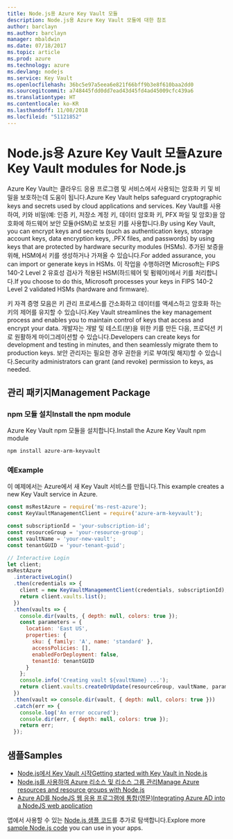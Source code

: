 ```yaml
---
title: Node.js용 Azure Key Vault 모듈
description: Node.js용 Azure Key Vault 모듈에 대한 참조
author: barclayn
ms.author: barclayn
manager: mbaldwin
ms.date: 07/18/2017
ms.topic: article
ms.prod: azure
ms.technology: azure
ms.devlang: nodejs
ms.service: Key Vault
ms.openlocfilehash: 36bc5e97a5eea6e821f66bff9b3e8f610baa2dd0
ms.sourcegitcommit: a748445fdd0dd7ead43d45fd4ad45009cfc439a6
ms.translationtype: HT
ms.contentlocale: ko-KR
ms.lasthandoff: 11/08/2018
ms.locfileid: "51121852"
---
```

# <a name="azure-key-vault-modules-for-nodejs"></a><span data-ttu-id="006ef-103">Node.js용 Azure Key Vault 모듈</span><span class="sxs-lookup"><span data-stu-id="006ef-103">Azure Key Vault modules for Node.js</span></span>

<span data-ttu-id="006ef-104">Azure Key Vault는 클라우드 응용 프로그램 및 서비스에서 사용되는 암호화 키 및 비밀을 보호하는데 도움이 됩니다.</span><span class="sxs-lookup"><span data-stu-id="006ef-104">Azure Key Vault helps safeguard cryptographic keys and secrets used by cloud applications and services.</span></span> <span data-ttu-id="006ef-105">Key Vault를 사용하여, 키와 비밀(예: 인증 키, 저장소 계정 키, 데이터 암호화 키, PFX 파일 및 암호)을 암호화에 하드웨어 보안 모듈(HSM)로 보호된 키를 사용합니다.</span><span class="sxs-lookup"><span data-stu-id="006ef-105">By using Key Vault, you can encrypt keys and secrets (such as authentication keys, storage account keys, data encryption keys, .PFX files, and passwords) by using keys that are protected by hardware security modules (HSMs).</span></span> <span data-ttu-id="006ef-106">추가된 보증을 위해, HSM에서 키를 생성하거나 가져올 수 있습니다.</span><span class="sxs-lookup"><span data-stu-id="006ef-106">For added assurance, you can import or generate keys in HSMs.</span></span> <span data-ttu-id="006ef-107">이 작업을 수행하려면 Microsoft는 FIPS 140-2 Level 2 유효성 검사가 적용된 HSM(하드웨어 및 펌웨어)에서 키를 처리합니다.</span><span class="sxs-lookup"><span data-stu-id="006ef-107">If you choose to do this, Microsoft processes your keys in FIPS 140-2 Level 2 validated HSMs (hardware and firmware).</span></span>

<span data-ttu-id="006ef-108">키 자격 증명 모음은 키 관리 프로세스를 간소화하고 데이터를 액세스하고 암호화 하는 키의 제어를 유지할 수 있습니다.</span><span class="sxs-lookup"><span data-stu-id="006ef-108">Key Vault streamlines the key management process and enables you to maintain control of keys that access and encrypt your data.</span></span> <span data-ttu-id="006ef-109">개발자는 개발 및 테스트(분)을 위한 키를 만든 다음, 프로덕션 키로 원활하게 마이그레이션할 수 있습니다.</span><span class="sxs-lookup"><span data-stu-id="006ef-109">Developers can create keys for development and testing in minutes, and then seamlessly migrate them to production keys.</span></span> <span data-ttu-id="006ef-110">보안 관리자는 필요한 경우 권한을 키로 부여(및 해지)할 수 있습니다.</span><span class="sxs-lookup"><span data-stu-id="006ef-110">Security administrators can grant (and revoke) permission to keys, as needed.</span></span>

## <a name="management-package"></a><span data-ttu-id="006ef-111">관리 패키지</span><span class="sxs-lookup"><span data-stu-id="006ef-111">Management Package</span></span>

### <a name="install-the-npm-module"></a><span data-ttu-id="006ef-112">npm 모듈 설치</span><span class="sxs-lookup"><span data-stu-id="006ef-112">Install the npm module</span></span> 

<span data-ttu-id="006ef-113">Azure Key Vault npm 모듈을 설치합니다.</span><span class="sxs-lookup"><span data-stu-id="006ef-113">Install the Azure Key Vault npm module</span></span>

```bash
npm install azure-arm-keyvault
```

### <a name="example"></a><span data-ttu-id="006ef-114">예</span><span class="sxs-lookup"><span data-stu-id="006ef-114">Example</span></span>

<span data-ttu-id="006ef-115">이 예제에서는 Azure에서 새 Key Vault 서비스를 만듭니다.</span><span class="sxs-lookup"><span data-stu-id="006ef-115">This example creates a new Key Vault service in Azure.</span></span>

```javascript
const msRestAzure = require('ms-rest-azure');
const KeyVaultManagementClient = require('azure-arm-keyvault');

const subscriptionId = 'your-subscription-id';
const resourceGroup = 'your-resource-group';
const vaultName = 'your-new-vault';
const tenantGUID = 'your-tenant-guid';

// Interactive Login
let client;
msRestAzure
  .interactiveLogin()
  .then(credentials => {
    client = new KeyVaultManagementClient(credentials, subscriptionId);
    return client.vaults.list();
  })
  .then(vaults => {
    console.dir(vaults, { depth: null, colors: true });
    const parameters = {
      location: 'East US',
      properties: {
        sku: { family: 'A', name: 'standard' },
        accessPolicies: [],
        enabledForDeployment: false,
        tenantId: tenantGUID
      }
    };
    console.info('Creating vault ${vaultName} ...');
    return client.vaults.createOrUpdate(resourceGroup, vaultName, parameters);
  })
  .then(vault => console.dir(vault, { depth: null, colors: true }))
  .catch(err => {
    console.log('An error occured');
    console.dir(err, { depth: null, colors: true });
    return err;
  });
```

## <a name="samples"></a><span data-ttu-id="006ef-116">샘플</span><span class="sxs-lookup"><span data-stu-id="006ef-116">Samples</span></span>

- [<span data-ttu-id="006ef-117">Node.js에서 Key Vault 시작</span><span class="sxs-lookup"><span data-stu-id="006ef-117">Getting started with Key Vault in Node.js</span></span>](https://azure.microsoft.com/resources/samples/key-vault-node-getting-started/)
- [<span data-ttu-id="006ef-118">Node.js를 사용하여 Azure 리소스 및 리소스 그룹 관리</span><span class="sxs-lookup"><span data-stu-id="006ef-118">Manage Azure resources and resource groups with Node.js</span></span>](https://azure.microsoft.com/resources/samples/resource-manager-node-resources-and-groups/) 
- [<span data-ttu-id="006ef-119">Azure AD를 NodeJS 웹 응용 프로그램에 통합(영문)</span><span class="sxs-lookup"><span data-stu-id="006ef-119">Integrating Azure AD into a NodeJS web application</span></span>](https://azure.microsoft.com/resources/samples/active-directory-node-webapp-openidconnect/) 

<span data-ttu-id="006ef-120">앱에서 사용할 수 있는 [Node.js 샘플 코드](https://azure.microsoft.com/resources/samples/?platform=nodejs)를 추가로 탐색합니다.</span><span class="sxs-lookup"><span data-stu-id="006ef-120">Explore more [sample Node.js code](https://azure.microsoft.com/resources/samples/?platform=nodejs) you can use in your apps.</span></span>
